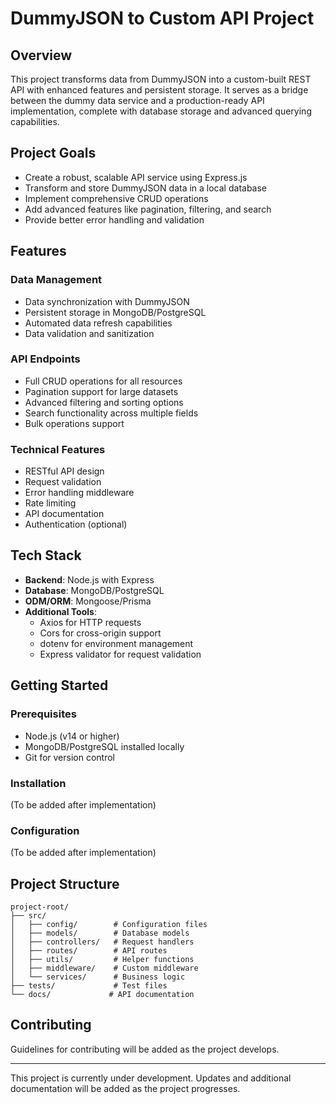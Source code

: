 # DummyJSON to Custom API Project

## Overview

This project transforms data from DummyJSON into a custom-built REST API with enhanced features and persistent storage. It serves as a bridge between the dummy data service and a production-ready API implementation, complete with database storage and advanced querying capabilities.

## Project Goals

- Create a robust, scalable API service using Express.js
- Transform and store DummyJSON data in a local database
- Implement comprehensive CRUD operations
- Add advanced features like pagination, filtering, and search
- Provide better error handling and validation

## Features

### Data Management

- Data synchronization with DummyJSON
- Persistent storage in MongoDB/PostgreSQL
- Automated data refresh capabilities
- Data validation and sanitization

### API Endpoints

- Full CRUD operations for all resources
- Pagination support for large datasets
- Advanced filtering and sorting options
- Search functionality across multiple fields
- Bulk operations support

### Technical Features

- RESTful API design
- Request validation
- Error handling middleware
- Rate limiting
- API documentation
- Authentication (optional)

## Tech Stack

- **Backend**: Node.js with Express
- **Database**: MongoDB/PostgreSQL
- **ODM/ORM**: Mongoose/Prisma
- **Additional Tools**:
  - Axios for HTTP requests
  - Cors for cross-origin support
  - dotenv for environment management
  - Express validator for request validation

## Getting Started

### Prerequisites

- Node.js (v14 or higher)
- MongoDB/PostgreSQL installed locally
- Git for version control

### Installation

(To be added after implementation)

### Configuration

(To be added after implementation)

## Project Structure

```
project-root/
├── src/
│   ├── config/        # Configuration files
│   ├── models/        # Database models
│   ├── controllers/   # Request handlers
│   ├── routes/        # API routes
│   ├── utils/         # Helper functions
│   ├── middleware/    # Custom middleware
│   └── services/      # Business logic
├── tests/             # Test files
└── docs/             # API documentation
```

## Contributing

Guidelines for contributing will be added as the project develops.

---

This project is currently under development. Updates and additional documentation will be added as the project progresses.
